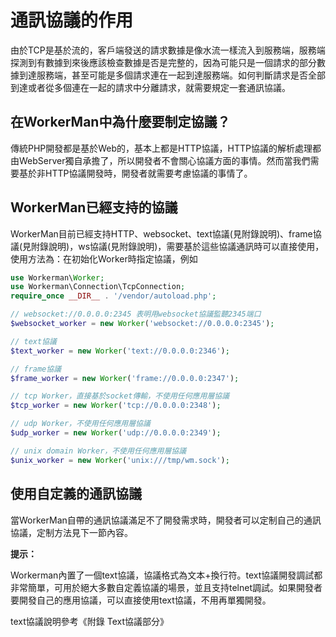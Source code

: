 # 通訊協議的作用
由於TCP是基於流的，客戶端發送的請求數據是像水流一樣流入到服務端，服務端探測到有數據到來後應該檢查數據是否是完整的，因為可能只是一個請求的部分數據到達服務端，甚至可能是多個請求連在一起到達服務端。如何判斷請求是否全部到達或者從多個連在一起的請求中分離請求，就需要規定一套通訊協議。


## 在WorkerMan中為什麼要制定協議？

傳統PHP開發都是基於Web的，基本上都是HTTP協議，HTTP協議的解析處理都由WebServer獨自承擔了，所以開發者不會關心協議方面的事情。然而當我們需要基於非HTTP協議開發時，開發者就需要考慮協議的事情了。


## WorkerMan已經支持的協議
WorkerMan目前已經支持HTTP、websocket、text協議(見附錄說明)、frame協議(見附錄說明)，ws協議(見附錄說明)，需要基於這些協議通訊時可以直接使用，使用方法為：在初始化Worker時指定協議，例如
```php
use Workerman\Worker;
use Workerman\Connection\TcpConnection;
require_once __DIR__ . '/vendor/autoload.php';

// websocket://0.0.0.0:2345 表明用websocket協議監聽2345端口
$websocket_worker = new Worker('websocket://0.0.0.0:2345');

// text協議
$text_worker = new Worker('text://0.0.0.0:2346');

// frame協議
$frame_worker = new Worker('frame://0.0.0.0:2347');

// tcp Worker，直接基於socket傳輸，不使用任何應用層協議
$tcp_worker = new Worker('tcp://0.0.0.0:2348');

// udp Worker，不使用任何應用層協議
$udp_worker = new Worker('udp://0.0.0.0:2349');

// unix domain Worker，不使用任何應用層協議
$unix_worker = new Worker('unix:///tmp/wm.sock');

```


## 使用自定義的通訊協議
當WorkerMan自帶的通訊協議滿足不了開發需求時，開發者可以定制自己的通訊協議，定制方法見下一節內容。

**提示：**

Workerman內置了一個text協議，協議格式為文本+換行符。text協議開發調試都非常簡單，可用於絕大多數自定義協議的場景，並且支持telnet調試。如果開發者要開發自己的應用協議，可以直接使用text協議，不用再單獨開發。

text協議說明參考《附錄 Text協議部分》
